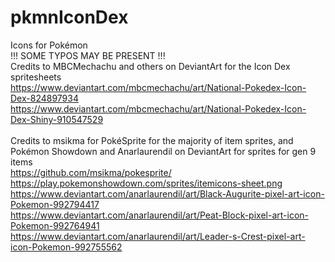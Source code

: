 # pkmnIconDex
Icons for Pokémon <br />
!!! SOME TYPOS MAY BE PRESENT !!! <br />
Credits to MBCMechachu and others on DeviantArt for the Icon Dex spritesheets <br />
https://www.deviantart.com/mbcmechachu/art/National-Pokedex-Icon-Dex-824897934 <br />
https://www.deviantart.com/mbcmechachu/art/National-Pokedex-Icon-Dex-Shiny-910547529 <br />
<br />
Credits to msikma for PokéSprite for the majority of item sprites, and Pokémon Showdown and Anarlaurendil on DeviantArt for sprites for gen 9 items <br />
https://github.com/msikma/pokesprite/ <br />
https://play.pokemonshowdown.com/sprites/itemicons-sheet.png <br />
https://www.deviantart.com/anarlaurendil/art/Black-Augurite-pixel-art-icon-Pokemon-992794417 <br />
https://www.deviantart.com/anarlaurendil/art/Peat-Block-pixel-art-icon-Pokemon-992764941 <br />
https://www.deviantart.com/anarlaurendil/art/Leader-s-Crest-pixel-art-icon-Pokemon-992755562 <br />
